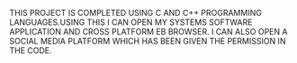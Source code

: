THIS PROJECT IS COMPLETED USING C AND C++ PROGRAMMING LANGUAGES.USING THIS I CAN OPEN MY SYSTEMS SOFTWARE APPLICATION AND CROSS PLATFORM EB BROWSER. I CAN ALSO OPEN A SOCIAL MEDIA PLATFORM WHICH HAS BEEN GIVEN THE PERMISSION IN THE CODE.
